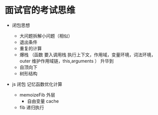 # 面试官的考试思维

- 闭包思想

  - 大问题拆解小问题（相似）
  - 退出条件
  - 重复的计算
  - 爆栈 （函数 要入调用栈 执行上下文，作用域，变量环境，词法环境，outer 维护作用域链，this,arguments ）
    升华到
  - 自顶向下
  - 树形结构

- js 闭包 记忆函数优化计算
  - memoizeFib 外层
    - 自由变量 cache
  - fib 递归执行
